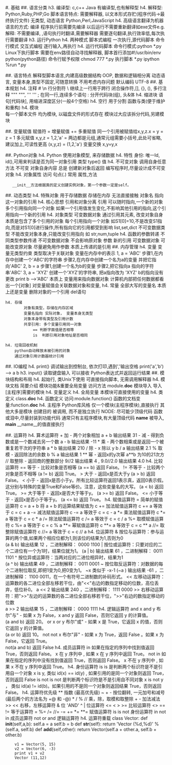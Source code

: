 
#. 基础
##. 语言分类
    h3. 编译型:
            c,c++
            Java 有编译型,也有解释型
    h4. 解释型:
            Python,Ruby,PHP,Go
            脚本语言特点:
                需要解释器,
                以文本形式存贮(程序代码->最终执行文件)
                无类型, 动态语言
                Python,Perl,JavaScript
    h4. 高级语言翻译为机器语言的方式:
            编译
                程序执行前需要先编译
                以后运行不需要重新翻译如exe文件e.g.
            解释:
                不需要编译,
                ,语句执行时翻译,需要解释器
                需要逐句翻译,执行效率低,每次执行需要翻译
    h3. 运行Python
    h4. 两种模式
            脚本式编程
                一次执行,源代码脚本
                命令行模式
            交互式编程
                逐行输入,再执行
    h4. 运行代码脚本
            命令行模式:python *.py
            Linux下执行脚本
                需要在env路径自动寻找解释器,
                脚本首行添加#!/usr/bin/env python(python路径)
                命令行赋予权限  chmod 777 *.py
                执行脚本  *.py
            ipython 
                %run *.py 


##.   语言特点
        解释型脚本语言,内建高级数据结构
        OOP, 数据和逻辑相分离
        动态语言, 变量本身,类型不固定,可随意转换
        不用考虑内存问题
        默认编码 UTF-8
##.   基本规划
    h4. 注释 #
        \n 行分割符
        \ 继续上一行用于跨行
            闭合操作符,[], {}, (), 
            多行注释 """ """, ''' '''
        ; 在同一行,连续多个语句
        : 分开代码块(组), 头&体
    h4. 缩进块 
        语句[代码块], 用缩进深度区分(一般4个空格)
    h4. 空行 
        用于分割 函数与类(便于维护和重构)
    h4. 模块  
            每一个脚本文件 均为模块, 
            以磁盘文件的形式存在
            模块过大应该拆分代码,另建模块

##.   变量赋值
    	赋值符 = 
    	增量赋值 +=
    	多重赋值 同一个引用被赋值给x,y,z.x = y = z = 1
    	多元赋值 
    	    x,y,z = 1,2,'a'
    	        = 两边都是元组,通常元组需要小括号,此处可省略,
    	        建议加上,可读性更高
    	        (x,y,z) = (1,2,'a')
            变量交换
            x,y=y,x


##.   Python对象
       h4. Python 使用对象模型, 来存储数据
       h4. 特性
            身份: 唯一Id, id(),可用来判读是否为同一对象引用
            类型 type()
            值
       h4. 不可变对象
            调用自身任意方法
                不可变 对象自身内容
                总是 创建新对象后返回
            编写程序时,尽量设计成不可变对象
       h4. 对象属性
            访问  句点(.)
            常用 属性,方法
            
       __init__方法根据类的定义创建实例对象，第一个参数一定是self。
       
##.   动态类型
    h4. 特殊对象
            用于存储数据
                存储在内存
                无法直接接触
            对象名 指向这一对象的引用
    h4. 核心思想
            引用和对象分离
                引用 可以随时指向,一个新的对象
                多个引用指向同一个对象
                    如果一个引用值发生变化,不影响其他引用的指向,这个引用指向一个新的引用
    h4. 对象类型
            可变数据对象
                通过引用其元素, 改变对象自身
                本质是包含了多个引用的对象
                每个引用指向一个对象
                    如S1[0]=10,不是改变S1指向,而是对S1[0]进行操作,所有指向它的引用都受到影响
                    list,set,dict
            不可变数据类型
                不能改变对象本身,只能改变引用指向
                如 str,num,tuple
    h4. 函数的参数转递
            不同类型参数传递
                不可变数据对象
                    不会影响原对象
                    参数 新的引用
                可变数据对象
                    可能改变原对象
                    尽量避免用作参数
            本质上传递的是引用
##.   内存管理
    h4. 变量
            变量无类型约束
            类型取决于关联对象
        变量在内存中的表示
                1, a = 'ABC'
                    步骤1,在内存中创建一个'ABC'的字符串
                    步骤2,在内存中创建一个名为a的变量
                    并把它指向'ABC'
                2, b = a
                    步骤1,创建一个名为b的变量
                    步骤2,把它指向a 指向的字符串'ABC'
                3, a = 'XYZ'
                    创建一个'XYZ'的字符串, 把a指向改为 'XYZ'
                    b的指向没有更改
                    print b  -->'ABC'
        本质上
                变量用来指向数据对象
                计算机内部把任何数据都看出一个[对象]
                对变量赋值会关联数据对象和变量,
    h4. 常量
            全部大写的变量名
            本质上还是变量
            删除对象的一个引用 del语句
    
    h4. 存储
            对象有类型，存储在内存区域
            变量名指向 实际对象， 变量本身无类型
            对象本身带有类型及引用计数
            共享引用: 多个变量引用同一对象
                == 判断字面值是否相等
                is  判断引用对象地址是否相同
    
    h4. 垃圾回收机制
        python自动释放未被引用的对象
        通过对象引用计数器统计引用

##.   IO编程
    h4. print() 
        调试输出到控制台, 依次打印,遇到','输出空格
            print('a','b') --> a b
    h3.   input() 
        读取键盘输入
            可以接收 Python表达式并返回运行结果
##.   模块结构和布局
    h4. 起始行, 类Unix下使用
            可直接指向脚本, 无需调用解释器
    h4. 模块文档
            简要介绍 模块功能&重要全局变量
            访问方法  module.__doc__
            模块导入 导入[主程序]需要的模块
    h4. 变量定义
           h4. 全局变量 本模块可直接使用的变量
           h4. 类定义
                class.__doc__
           h4. 函数定义
                访问:module.function()
                函数的文档变量:function.__doc__
           h4. 主程序
                Python库风格
                    仅一个模块(主程序模块),直接执行
                    其他大多是模块
                       创建目的 被调用, 而不是独立执行
                NODE:
                    尽可能少顶级代码
                    函数或泪中,尽量封装到功能代码
                    通常只有主程序模块,有大量顶级代码
                __name__
                    被导入, __main__ __name__的值直接执行

##.   运算符
     h4. 算术运算符
            +	加 - 两个对象相加	a + b 输出结果 31
    		-	减 - 得到负数或是一个数减去另一个数	a - b 输出结果 -11
    		*	乘 - 两个数相乘或是返回一个被重复若干次的字符串	a * b 输出结果 210
    		/	除 - x 除以 y	b / a 输出结果 2.1
    		%	取模 - 返回除法的余数	b % a 输出结果 1
    		**	幂 - 返回x的y次幂	a**b 为10的21次方
            //	取整除 - 返回商的整数部分	9//2 输出结果 4 , 9.0//2.0 输出结果 4.0
     h4. 比较运算符
    	    ==	等于 - 比较对象是否相等	(a == b) 返回 False。
    	    !=	不等于 - 比较两个对象是否不相等	(a != b) 返回 True。
    	    >	大于 - 返回x是否大于y	(a > b) 返回 False。
    	    <	小于 - 返回x是否小于y。所有比较运算符返回1表示真，返回0表示假。这分别与特殊的变量True和False等价。注意，这些变量名的大写。	(a < b) 返回 True。
    	    >=	大于等于 - 返回x是否大于等于y。	(a >= b) 返回 False。
    	    <=	小于等于 - 返回x是否小于等于y。	(a <= b) 返回 True。 
     h4. 赋值运算符
    	    =	简单的赋值运算符	c = a + b 将 a + b 的运算结果赋值为 c
    	    +=	加法赋值运算符	c += a 等效于 c = c + a
    	    -=	减法赋值运算符	c -= a 等效于 c = c - a
    	    *=	乘法赋值运算符	c *= a 等效于 c = c * a
    	    /=	除法赋值运算符	c /= a 等效于 c = c / a
    	    %=	取模赋值运算符	c %= a 等效于 c = c % a
    	    **=	幂赋值运算符	c **= a 等效于 c = c ** a
    	    //=	取整除赋值运算符	c //= a 等效于 c = c // a
     h4. 位运算符
           &	按位与运算符：参与运算的两个值,如果两个相应位都为1,则该位的结果为1,否则为0	
               (a & b) 输出结果 12 ，二进制解释： 0000 1100
           |	按位或运算符：只要对应的二个二进位有一个为1时，结果位就为1。	
               (a | b) 输出结果 61 ，二进制解释： 0011 1101
           ^	按位异或运算符：当两对应的二进位相异时，结果为1 	
               (a ^ b) 输出结果 49 ，二进制解释： 0011 0001
           ~	按位取反运算符：对数据的每个二进制位取反,即把1变为0,把0变为1。
                ~x 类似于 -x-1 	(~a ) 输出结果 -61 ，二进制解释： 1100 0011，在一个有符号二进制数的补码形式。
           <<	左移动运算符：运算数的各二进位全部左移若干位，由"<<"右边的数指定移动的位数，高位丢弃，低位补0。	     a << 2 输出结果 240 ，二进制解释： 1111 0000
           >>	右移动运算符：把">>"左边的运算数的各二进位全部右移若干位，">>"右边的数指定移动的位数 	
                a >> 2 输出结果 15 ，二进制解释： 0000 1111
     h4. 逻辑运算符
           and	x and y	布尔"与" - 如果 x 为 False，x and y 返回 False，否则它返回 y 的计算值。 	
             (a and b) 返回 20。
           or	x or y	布尔"或" - 如果 x 是 True，它返回 x 的值，否则它返回 y 的计算值。	
             (a or b) 返回 10。
           not	not x	布尔"非" - 如果 x 为 True，返回 False 。如果 x 为 False，它返回 True。	
              not(a and b) 返回 False 
     h4. 成员运算符
          in	如果在指定的序列中找到值返回 True，否则返回 False。 	x 在 y 序列中 , 如果 x 在 y 序列中返回 True。
          not in	如果在指定的序列中没有找到值返回 True，否则返回 False。 	x 不在 y 序列中 , 如果 x 不在 y 序列中返回 True。
     h4. 身份运算符
          is	is 是判断两个标识符是不是引用自一个对象	x is y, 类似 id(x) == id(y) , 如果引用的是同一个对象则返回 True，否则返回 False
          is not	is not 是判断两个标识符是不是引用自不同对象	x is not y ， 类似 id(a) != id(b)。如果引用的不是同一个对象则返回结果 True，否则返回 False。 
     h4. 运算符优先级
    			** 	指数 (最高优先级)
    			~ + - 	按位翻转, 一元加号和减号 (最后两个的方法名为 +@ 和 -@)
    			* / % // 	乘，除，取模和取整除
    			+ - 	加法减法
    			>> << 	右移，左移运算符
    			& 	位 'AND'
    			^ | 	位运算符
    			<= < > >= 	比较运算符
    			<> == != 	等于运算符
    			= %= /= //= -= += *= **= 	赋值运算符
    			is is not 	身份运算符
    			in not in 	成员运算符
    			not or and 	逻辑运算符
     h4. 运算符重载
        class Vector:
        def __init__(self,a,b):
            self.a = a
            self.b = b
        def __str__(self):
            return 'Vector (%d,%d)' %(self.a, self.b)
        def __add__(self,other):
            return Vector(self.a + other.a, self.b + other.b)
    
        v1 = Vector(5, 15)
        v2 = Vector(6, -3)
        print v1 + v2
        Vector (11,12)
